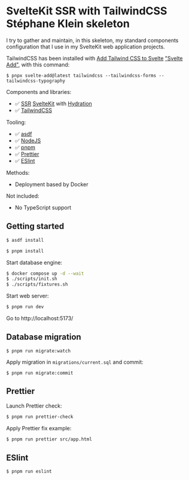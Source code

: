# SvelteKit SSR with TailwindCSS Stéphane Klein skeleton

I try to gather and maintain, in this skeleton, my standard components configuration
that I use in my SvelteKit web application projects.

TailwindCSS has been installed with [Add Tailwind CSS to Svelte](https://github.com/svelte-add/tailwindcss/) ["Svelte
Add"](https://github.com/svelte-add), with this command:

```
$ pnpx svelte-add@latest tailwindcss --tailwindcss-forms --tailwindcss-typography
```

Components and libraries:

- ✅ [SSR](https://kit.svelte.dev/docs/page-options#ssr) [SvelteKit](https://github.com/sveltejs/kit) with [Hydration](https://kit.svelte.dev/docs/glossary#hydration)
- ✅ [TailwindCSS](https://github.com/tailwindlabs/tailwindcss)

Tooling:

- ✅ [asdf](https://asdf-vm.com/)
- ✅ [NodeJS](https://nodejs.org/en/)
- ✅ [pnpm](https://pnpm.io/)
- ✅ [Prettier](https://prettier.io/)
- ✅ [ESlint](https://eslint.org/)

Methods:

- Deployment based by Docker

Not included:

- No TypeScript support

## Getting started

```sh
$ asdf install
```

```sh
$ pnpm install
```

Start database engine:

```sh
$ docker compose up -d --wait
$ ./scripts/init.sh
$ ./scripts/fixtures.sh
```

Start web server:

```sh
$ pnpm run dev
```

Go to http://localhost:5173/

## Database migration

```
$ pnpm run migrate:watch
```

Apply migration in `migrations/current.sql` and commit:

```
$ pnpm run migrate:commit
```

## Prettier

Launch Prettier check:

```sh
$ pnpm run prettier-check
```

Apply Prettier fix example:

```sh
$ pnpm run prettier src/app.html
```

## ESlint

```sh
$ pnpm run eslint
```
